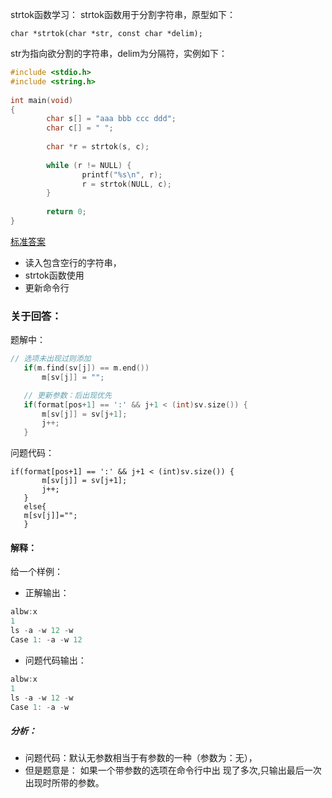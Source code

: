 
strtok函数学习：
strtok函数用于分割字符串，原型如下：
```
char *strtok(char *str, const char *delim);
```
str为指向欲分割的字符串，delim为分隔符，实例如下：
```cpp
#include <stdio.h>
#include <string.h>
 
int main(void)
{
        char s[] = "aaa bbb ccc ddd";
        char c[] = " ";
 
        char *r = strtok(s, c);
 
        while (r != NULL) {
                printf("%s\n", r);
                r = strtok(NULL, c);
        }
 
        return 0;
}
```

[标准答案](https://blog.csdn.net/tigerisland45/article/details/54974448)
* 读入包含空行的字符串，
* strtok函数使用
* 更新命令行

### 关于回答：

题解中：
```cpp
// 选项未出现过则添加
   if(m.find(sv[j]) == m.end())
       m[sv[j]] = "";

   // 更新参数：后出现优先
   if(format[pos+1] == ':' && j+1 < (int)sv.size()) {
       m[sv[j]] = sv[j+1];
       j++;
   }

```

问题代码：
```
if(format[pos+1] == ':' && j+1 < (int)sv.size()) {
       m[sv[j]] = sv[j+1];
       j++;
   }
   else{
   m[sv[j]]="";
   }

```

#### 解释：
给一个样例：
* 正解输出：
```cpp
albw:x
1
ls -a -w 12 -w
Case 1: -a -w 12
```
* 问题代码输出：
```cpp
albw:x
1
ls -a -w 12 -w
Case 1: -a -w
```

##### 分析：

* 问题代码：默认无参数相当于有参数的一种（参数为：无），
* 但是题意是： 如果一个带参数的选项在命令行中出 现了多次,只输出最后一次出现时所带的参数。


